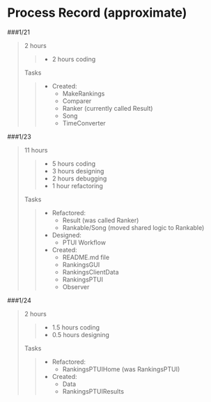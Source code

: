 # Process Record (approximate)
###1/21
> 2 hours
>>   - 2 hours coding
>
> Tasks
>>  - Created:
>>      - MakeRankings
>>      - Comparer
>>      - Ranker (currently called Result)
>>      - Song
>>      - TimeConverter

###1/23
> 11 hours
>>  - 5 hours coding
>>  - 3 hours designing
>>  - 2 hours debugging
>>  - 1 hour refactoring
>
> Tasks
>>  - Refactored:
>>      - Result (was called Ranker)
>>      - Rankable/Song (moved shared logic to Rankable)
>>  - Designed:
>>      - PTUI Workflow
>>  - Created:
>>      - README.md file
>>      - RankingsGUI
>>      - RankingsClientData
>>      - RankingsPTUI
>>      - Observer

###1/24
> 2 hours
>> - 1.5 hours coding
>> - 0.5 hours designing
>
> Tasks
>> - Refactored:
>>      - RankingsPTUIHome (was RankingsPTUI)
>> - Created:
>>      - Data
>>      - RankingsPTUIResults
